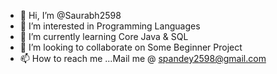 - 👋 Hi, I’m @Saurabh2598
- 👀 I’m interested in Programming Languages
- 🌱 I’m currently learning Core Java & SQL
- 💞️ I’m looking to collaborate on Some Beginner Project
- 📫 How to reach me ...Mail me @ spandey2598@gmail.com

<!---
Saurabh2598/Saurabh2598 is a ✨ special ✨ repository because its `README.md` (this file) appears on your GitHub profile.
You can click the Preview link to take a look at your changes.
--->

